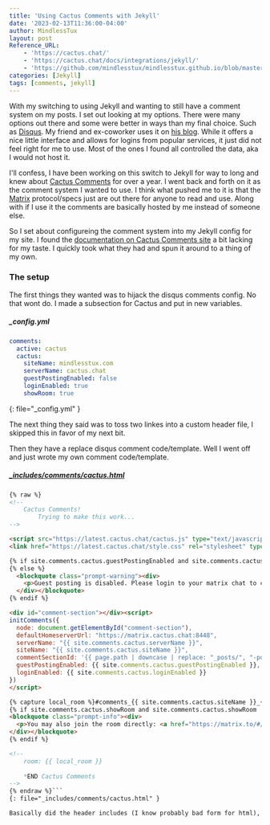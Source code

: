```yaml
---
title: 'Using Cactus Comments with Jekyll'
date: '2023-02-13T11:36:00-04:00'
author: MindlessTux
layout: post
Reference_URL:
    - 'https://cactus.chat/'
    - 'https://cactus.chat/docs/integrations/jekyll/'
    - 'https://github.com/mindlesstux/mindlesstux.github.io/blob/master/_includes/comments/cactus.html'
categories: [Jekyll]
tags: [comments, jekyll]
---
```


With my switching to using Jekyll and wanting to still have a comment system on my posts.  I set out looking at my options.  There were many options out there and some were better in ways than my final choice.  Such as [Disqus](https://disqus.com/).  My friend and ex-coworker uses it on [his blog](https://www.unixdude.net/).  While it offers a nice little interface and allows for logins from popular services, it just did not feel right for me to use.  Most of the ones I found all controlled the data, aka I would not host it.  

<!--readmore-->

I'll confess, I have been working on this switch to Jekyll for way to long and knew about [Cactus Comments](https://cactus.chat/) for over a year.  I went back and forth on it as the comment system I wanted to use.  I think what pushed me to it is that the [Matrix](https://matrix.org) protocol/specs just are out there for anyone to read and use.  Along with if I use it the comments are basically hosted by me instead of someone else.

So I set about configureing the comment system into my Jekyll config for my site.  I found the [documentation on Cactus Comments site](https://cactus.chat/docs/integrations/jekyll/) a bit lacking for my taste.  I quickly took what they had and spun it around to a thing of my own.

### The setup
The first things they wanted was to hijack the disqus comments config.  No that wont do.  I made a subsection for Cactus and put in new variables.

##### **_config.yml**
```yaml
comments:
  active: cactus
  cactus:
    siteName: mindlesstux.com
    serverName: cactus.chat
    guestPostingEnabled: false
    loginEnabled: true
    showRoom: true
```
{: file="_config.yml" }

The next thing they said was to toss two linkes into a custom header file, I skipped this in favor of my next bit.

Then they have a replace disqus comment code/template.  Well I went off and just wrote my own comment code/template.

##### **[_includes/comments/cactus.html](https://github.com/mindlesstux/mindlesstux.github.io/blob/master/_includes/comments/cactus.html)**
```html
{% raw %}
<!--
    Cactus Comments!
        Trying to make this work...
-->

<script src="https://latest.cactus.chat/cactus.js" type="text/javascript"></script>
<link href="https://latest.cactus.chat/style.css" rel="stylesheet" type="text/css"></link>

{% if site.comments.cactus.guestPostingEnabled and site.comments.cactus.guestPostingEnabled != "" and site.comments.cactus.guestPostingEnabled != nil %}
{% else %}
  <blockquote class="prompt-warning"><div>
    <p>Guest posting is disabled. Please login to your matrix chat to comment.</p>
  </div></blockquote>
{% endif %}

<div id="comment-section"></div><script>
initComments({
  node: document.getElementById("comment-section"),
  defaultHomeserverUrl: "https://matrix.cactus.chat:8448",
  serverName: "{{ site.comments.cactus.serverName }}",
  siteName: "{{ site.comments.cactus.siteName }}",
  commentSectionId: '{{ page.path | downcase | replace: "_posts/", "-posts--" }}',
  guestPostingEnabled: {{ site.comments.cactus.guestPostingEnabled }},
  loginEnabled: {{ site.comments.cactus.loginEnabled }}
})
</script>

{% capture local_room %}#comments_{{ site.comments.cactus.siteName }}_{{ page.path | downcase | replace: "_posts/", "-posts--" }}:{{ site.comments.cactus.serverName }}{% endcapture%}
{% if site.comments.cactus.showRoom and site.comments.cactus.showRoom != "" and site.comments.cactus.showRoom != nil %}
<blockquote class="prompt-info"><div>
  <p>You may also join the room directly: <a href="https://matrix.to/#/{{ local_room | url_encode }}>">{{ local_room }}</a></p>
</div></blockquote>
{% endif %}

<!--
    room: {{ local_room }}
    
    *END Cactus Comments
-->
{% endraw %}```
{: file="_includes/comments/cactus.html" }

Basically did the header includes (I know probably bad form for html), and setup all the comment bits.  I made use of my new options and throw up a warning box if guest comments are disabled.  I also have a handy link to the matrix chat room that acts as the storage space for the comments.  I also made the comment section id a bit more understandable instead of just a url.

